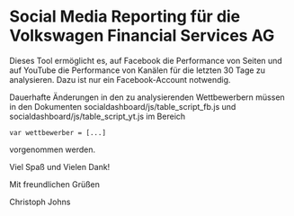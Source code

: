 <h1>Social Media Reporting für die Volkswagen Financial Services AG</h1>

<p>Dieses Tool ermöglicht es, auf Facebook die Performance von Seiten und auf YouTube die Performance von Kanälen für die letzten 30 Tage zu analysieren. Dazu ist nur ein Facebook-Account notwendig.</p>
<p>Dauerhafte Änderungen in den zu analysierenden Wettbewerbern müssen in den Dokumenten socialdashboard/js/table_script_fb.js und socialdashboard/js/table_script_yt.js im Bereich <pre><code>var wettbewerber = [...]</code></pre> vorgenommen werden.</p>

<p>Viel Spaß und Vielen Dank!</p>

<p>Mit freundlichen Grüßen</p>
<p>Christoph Johns</p>
